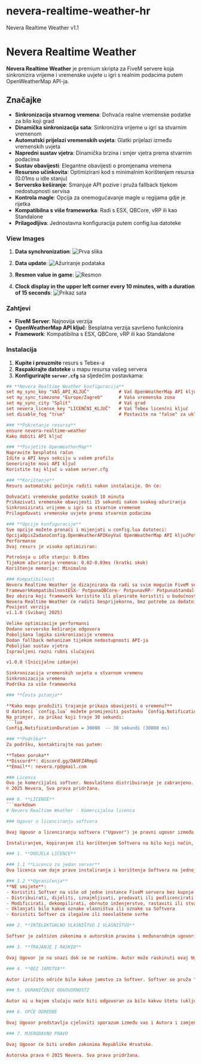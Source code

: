 # nevera-realtime-weather-hr
Nevera Realtime Weather v1.1
# Nevera Realtime Weather

**Nevera Realtime Weather** je premium skripta za FiveM servere koja sinkronizira vrijeme i vremenske uvjete u igri s realnim podacima putem OpenWeatherMap API-ja.

## Značajke

- **Sinkronizacija stvarnog vremena**: Dohvaća realne vremenske podatke za bilo koji grad
- **Dinamička sinkronizacija sata**: Sinkronizira vrijeme u igri sa stvarnim vremenom
- **Automatski prijelazi vremenskih uvjeta**: Glatki prijelazi između vremenskih uvjeta
- **Napredni sustav vjetra**: Dinamička brzina i smjer vjetra prema stvarnim podacima
- **Sustav obavijesti**: Elegantne obavijesti o promjenama vremena
- **Resursno učinkovita**: Optimizirani kod s minimalnim korištenjem resursa (0.01ms u idle stanju)
- **Serversko keširanje**: Smanjuje API pozive i pruža fallback tijekom nedostupnosti servisa
- **Kontrola magle**: Opcija za onemogućavanje magle u regijama gdje je rijetka
- **Kompatibilna s više frameworka**: Radi s ESX, QBCore, vRP ili kao Standalone
- **Prilagodljiva**: Jednostavna konfiguracija putem config.lua datoteke

### View Images
1. **Data synchronization**:
   ![Prva slika](https://i.imgur.com/8S7uUxb.png)

2. **Data update**:
   ![Ažuriranje podataka](https://i.imgur.com/axpJm9s.png)

3. **Resmon value in game**:
   ![Resmon](https://i.imgur.com/0L9ETkn.png)

4. **Clock display in the upper left corner every 10 minutes, with a duration of 15 seconds**: 
   ![Prikaz sata](https://i.imgur.com/CovWD3l.png)

### Zahtjevi

- **FiveM Server**: Najnovija verzija
- **OpenWeatherMap API ključ**: Besplatna verzija savršeno funkcionira
- **Framework**: Kompatibilna s ESX, QBCore, vRP ili kao Standalone

### **Instalacija**

1. **Kupite i preuzmite** resurs s Tebex-a
2. **Raspakirajte datoteke** u mapu resursa vašeg servera
3. **Konfigurirajte `server.cfg`** sa sljedećim postavkama:

```cfg
## **Nevera Realtime Weather konfiguracija**
set my_sync_key "VAŠ_API_KLJUČ"           # Vaš OpenWeatherMap API ključ
set my_sync_timezone "Europe/Zagreb"      # Vaša vremenska zona
set my_sync_city "Split"                  # Vaš grad
set nevera_license_key "LICENČNI_KLJUČ"   # Vaš Tebex licenčni ključ
set disable_fog "true"                    # Postavite na "false" za uključivanje magle

### **Pokretanje resursa**
ensure nevera-realtime-weather
Kako dobiti API ključ

### **Posjetite OpenWeatherMap**
Napravite besplatni račun
Idite u API keys sekciju u vašem profilu
Generirajte novi API ključ
Koristite taj ključ u vašem server.cfg

### **Korištenje**
Resurs automatski počinje raditi nakon instalacije. On će:

Dohvaćati vremenske podatke svakih 10 minuta
Prikazivati vremenske obavijesti 15 sekundi nakon svakog ažuriranja
Sinkronizirati vrijeme u igri sa stvarnim vremenom
Prilagođavati vremenske uvjete prema stvarnim podacima

### **Opcije konfiguracije**
Sve opcije možete pronaći i mijenjati u config.lua datoteci:
OpcijaOpisZadanoConfig.OpenWeatherAPIKeyVaš OpenWeatherMap API ključPotrebno postavitiConfig.CityGrad za koji se dohvaćaju vremenski podaci"Split"Config.TimezoneVremenska zona za sinkronizaciju"Europe/Zagreb"Config.NotificationDurationTrajanje obavijesti u ms15000Config.DisplayFormatPozicija obavijesti"topLeft"Config.DisableFogOnemogućavanje magletrueConfig.UseSnowOmogućavanje snijegatrueConfig.WeatherUpdateIntervalInterval ažuriranja u ms600000Config.EnableWindOmogućavanje vjetratrueConfig.HighWindThresholdPrag za jaki vjetar (m/s)10
Performanse
Ovaj resurs je visoko optimiziran:

Potrošnja u idle stanju: 0.01ms
Tijekom ažuriranja vremena: 0.02-0.03ms (kratki skok)
Korištenje memorije: Minimalno

### Kompatibilnost
Nevera Realtime Weather je dizajnirana da radi sa svim mogućim FiveM serverima:
FrameworkKompatibilnostESX✅ PotpunaQBCore✅ PotpunavRP✅ PotpunaStandalone✅ PotpunaPrilagođeni✅ Potpuna
Bez obzira koji framework koristite ili planirate koristiti u budućnosti,
Nevera Realtime Weather će raditi besprijekorno, bez potrebe za dodatnim podešavanjima!
Povijest verzija
v1.1.0 (Svibanj 2025)

Velike optimizacije performansi
Dodano serversko keširanje odgovora
Poboljšana logika sinkronizacije vremena
Dodan fallback mehanizam tijekom nedostupnosti API-ja
Poboljšan sustav vjetra
Ispravljeni razni rubni slučajevi

v1.0.0 (Inicijalno izdanje)

Sinkronizacija vremenskih uvjeta u stvarnom vremenu
Sinkronizacija vremena
Podrška za više frameworka

### **Česta pitanja**

**Kako mogu produžiti trajanje prikaza obavijesti o vremenu?**
U datoteci `config.lua` možete promijeniti postavku `Config.NotificationDuration` na željeni broj milisekundi. 
Na primjer, za prikaz koji traje 30 sekundi:
```lua
Config.NotificationDuration = 30000  -- 30 sekundi (30000 ms)

### **Podrška**
Za podršku, kontaktirajte nas putem:

**Tebex poruka**
**Discord**: discord.gg/DA9FZ4RmpG
**Email**: nevera.rp@gmail.com

### Licenca
Ovo je komercijalni softver. Neovlašteno distribuiranje je zabranjeno.
© 2025 Nevera, Sva prava pridržana.

### 6. **LICENSE**
```markdown
# Nevera Realtime Weather - Komercijalna licenca

### Ugovor o licenciranju softvera

Ovaj Ugovor o licenciranju softvera ("Ugovor") je pravni ugovor između vas (bilo pojedinca ili pravne osobe) i Nevere ("Autor") za softverski proizvod identificiran iznad, koji uključuje računalni softver i pripadajuće medije i dokumentaciju ("Softver").

Instaliranjem, kopiranjem ili korištenjem Softvera na bilo koji način, pristajete biti vezani uvjetima ovog Ugovora. Ako ne pristajete na uvjete ovog Ugovora, nemojte instalirati ili koristiti Softver.

### 1. **DODJELA LICENCE**

### 1.1 **Licenca za jedan server**
Ova licenca vam daje pravo instaliranja i korištenja Softvera na jednoj instanci FiveM servera.

### 1.2 **Ograničenja**
**NE smijete**:
- Koristiti Softver na više od jedne instance FiveM servera bez kupnje dodatnih licenci
- Distribuirati, dijeliti, iznajmljivati, prodavati ili podlicencirati Softver
- Modificirati, dekompilirati, obrnuto inženjerstvo, rastaviti ili stvarati izvedena djela temeljena na Softveru
- Uklanjati bilo kakve oznake vlasništva ili oznake sa Softvera
- Koristiti Softver za ilegalne ili neovlaštene svrhe

### 2. **INTELEKTUALNO VLASNIŠTVO I VLASNIŠTVO**

Softver je zaštićen zakonima o autorskim pravima i međunarodnim ugovorima o autorskim pravima, kao i drugim zakonima i ugovorima o intelektualnom vlasništvu. Softver je licenciran, a ne prodan. Autor zadržava sva prava, naslov i interes za i u Softveru, uključujući sva prava intelektualnog vlasništva.

### 3. **TRAJANJE I RASKID**

Ovaj Ugovor je na snazi dok se ne raskine. Autor može raskinuti ovaj Ugovor ako ne ispunite bilo koji uvjet ili odredbu ovog Ugovora. Nakon raskida, morate uništiti sve kopije Softvera i sve njegove komponente.

### 4. **BEZ JAMSTVA**

Autor izričito odriče bilo kakvo jamstvo za Softver. Softver se pruža "KAKAV JEST" bez ikakvog izričitog ili impliciranog jamstva bilo koje vrste, uključujući, ali ne ograničavajući se na bilo kakva jamstva za mogućnost prodaje, nekršenje ili prikladnost za određenu svrhu.

### 5. OGRANIČENJE ODGOVORNOSTI

Autor ni u kojem slučaju neće biti odgovoran za bilo kakvu štetu (uključujući, bez ograničenja, izgubljenu dobit, prekid poslovanja ili izgubljene informacije) koja proizlazi iz korištenja ili nemogućnosti korištenja Softvera, čak i ako je Autor bio obaviješten o mogućnosti takve štete.

### 6. OPĆE ODREDBE

Ovaj Ugovor predstavlja cjeloviti sporazum između vas i Autora i zamjenjuje sve prethodne izjave, predstavljanja ili sporazume, bilo usmene ili pisane.

### 7. MJERODAVNO PRAVO

Ovaj Ugovor će biti uređen zakonima Republike Hrvatske.

Autorska prava © 2025 Nevera. Sva prava pridržana.
